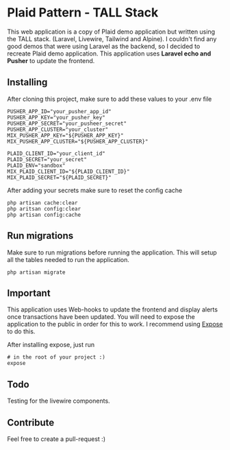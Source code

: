 # Plaid Pattern - TALL Stack

This web application is a copy of Plaid demo application but written using the TALL stack. (Laravel, Livewire, Tailwind and Alpine). I couldn't find any good demos that were using Laravel as the backend, so I decided to recreate Plaid demo application. This application uses **Laravel echo and Pusher** to update the frontend.

## Installing

After cloning this project, make sure to add these values to your .env file

    PUSHER_APP_ID="your_pusher_app_id"
    PUSHER_APP_KEY="your_pusher_key"
    PUSHER_APP_SECRET="your_pusheer_secret"
    PUSHER_APP_CLUSTER="your_cluster"
    MIX_PUSHER_APP_KEY="${PUSHER_APP_KEY}"
    MIX_PUSHER_APP_CLUSTER="${PUSHER_APP_CLUSTER}"
    
    PLAID_CLIENT_ID="your_client_id"
    PLAID_SECRET="your_secret"
    PLAID_ENV="sandbox"
    MIX_PLAID_CLIENT_ID="${PLAID_CLIENT_ID}"
    MIX_PLAID_SECRET="${PLAID_SECRET}"

After adding your secrets make sure to reset the config cache

    php artisan cache:clear
    php aritsan config:clear
    php artisan config:cache

## Run migrations
Make sure to run migrations before running the application. This will setup all the tables needed to run the application.

    php artisan migrate

## Important
This application uses Web-hooks to update the frontend and display alerts once transactions have been updated. You will need to expose the application to the public in order for this to work. I recommend using [Expose](https://github.com/beyondcode/expose) to do this. 

After installing expose, just run

    # in the root of your project :) 
    expose

## Todo
Testing for the livewire components. 

## Contribute
Feel free to create a pull-request :) 
